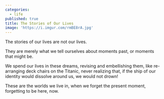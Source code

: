 ```yaml
---
categories:
  - life
published: true
title: The Stories of Our Lives
image: 'https://i.imgur.com/rmBE8rA.jpg'
---
```


The stories of our lives
are not our lives.

They are merely 
what we tell ourselves
about moments past,
or moments that might be.

We spend our lives in these dreams,
revising and embellishing them,
like re-arranging deck chairs on the Titanic,
never realizing that,
if the ship of our identity 
would dissolve around us,
we would not drown!

These are the worlds we live in, 
when we forget the present moment,
forgetting to be here, 
now. 

